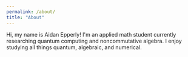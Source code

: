 ```yaml
---
permalink: /about/
title: "About"
---
```


Hi, my name is Aidan Epperly! I'm an applied math student currently researching quantum computing and noncommutative algebra. I enjoy studying all things quantum, algebraic, and numerical.